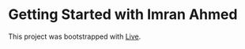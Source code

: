 # Getting Started with Imran Ahmed

This project was bootstrapped with [Live](https://imran-ahmed.netlify.app/).

